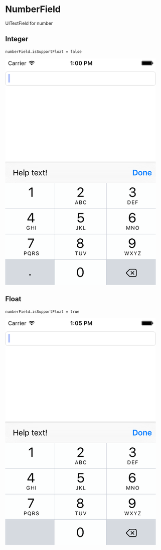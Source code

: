 # NumberField
UITextField for number

## Integer

`numberField.isSupportFloat = false` 

![integer](doc/field1.png)



## Float

`numberField.isSupportFloat = true`

![float](doc/field2.png)